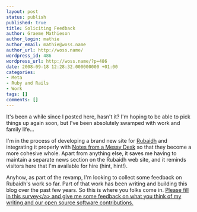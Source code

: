 ```yaml
---
layout: post
status: publish
published: true
title: Soliciting Feedback
author: Graeme Mathieson
author_login: mathie
author_email: mathie@woss.name
author_url: http://woss.name/
wordpress_id: 486
wordpress_url: http://woss.name/?p=486
date: 2008-09-18 12:28:32.000000000 +01:00
categories:
- Meta
- Ruby and Rails
- Work
tags: []
comments: []
---
```

It's been a while since I posted here, hasn't it?  I'm hoping to be able to pick things up again soon, but I've been absolutely swamped with work and family life...

I'm in the process of developing a brand new site for [Rubaidh](http:&#47;&#47;www.rubaidh.com&#47;) and integrating it properly with [Notes from a Messy Desk](http:&#47;&#47;woss.name&#47;) so that they become a more cohesive whole.  Apart from anything else, it saves me having to maintain a separate news section on the Rubaidh web site, and it reminds visitors here that I'm available for hire (hint, hint!).

Anyhow, as part of the revamp, I'm looking to collect some feedback on Rubaidh's work so far.  Part of that work has been writing and building this blog over the past few years.  So this is where you folks come in.  <a href="http:&#47;&#47;www.surveymonkey.com&#47;s.aspx?sm=CeJREnitsTrrw2Ex1JQDMQ_3d_3d">Please fill in this survey<&#47;a> and give me some feedback on what you think of my writing and our open source software contributions.
